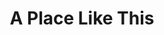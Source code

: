 ---
title: A Place Like This
slug: a-place-like-this
artist: Majid Jordan
youtube: klgbYfu5MCQ
position: 22
---